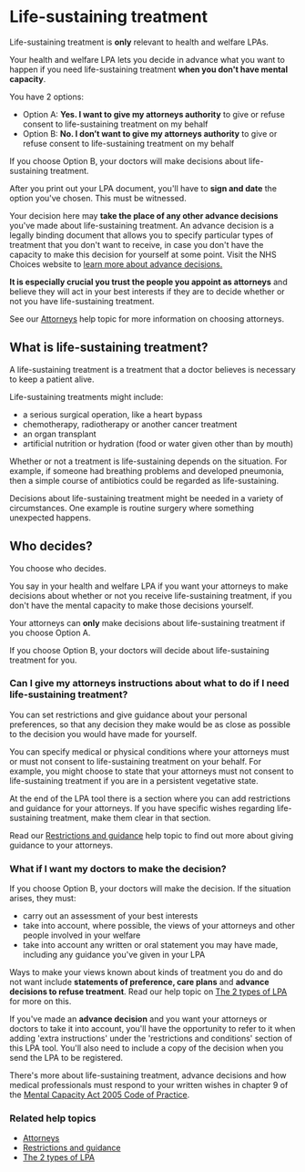 # Life-sustaining treatment

Life-sustaining treatment is **only** relevant to health and welfare LPAs.

Your health and welfare LPA lets you decide in advance what you want to happen if you need life-sustaining treatment **when you don't have mental capacity**.

You have 2 options:

* Option A: **Yes. I want to give my attorneys authority** to give or refuse consent to life-sustaining treatment on my behalf
* Option B: **No. I don’t want to give my attorneys authority** to give or refuse consent to life-sustaining treatment on my behalf

If you choose Option B, your doctors will make decisions about life-sustaining treatment.

After you print out your LPA document, you'll have to **sign and date** the option you've chosen. This must be witnessed.

Your decision here may **take the place of any other advance decisions** you've made about life-sustaining treatment. An advance decision is a legally binding document that allows you to specify particular types of treatment that you don't want to receive, in case you don't have the capacity to make this decision for yourself at some point. Visit the NHS Choices website to <a href="http://www.nhs.uk/Planners/end-of-life-care/Pages/advance-decision-to-refuse-treatment.aspx" rel="external" target="_blank">learn more about advance decisions.</a>

**It is especially crucial you trust the people you appoint as attorneys** and believe they will act in your best interests if they are to decide whether or not you have life-sustaining treatment.

See our [Attorneys](/help/#topic-attorneys) help topic for more information on choosing attorneys.


## What is life-sustaining treatment?

A life-sustaining treatment is a treatment that a doctor believes is necessary to keep a patient alive.

Life-sustaining treatments might include:

* a serious surgical operation, like a heart bypass
* chemotherapy, radiotherapy or another cancer treatment
* an organ transplant
* artificial nutrition or hydration (food or water given other than by mouth)

Whether or not a treatment is life-sustaining depends on the situation. For example, if someone had breathing problems and developed pneumonia, then a simple course of antibiotics could be regarded as life-sustaining.

Decisions about life-sustaining treatment might be needed in a variety of circumstances. One example is routine surgery where something unexpected happens.

## Who decides?

You choose who decides.

You say in your health and welfare LPA if you want your attorneys to make decisions about whether or not you receive life-sustaining treatment, if you don't have the mental capacity to make those decisions yourself.

Your attorneys can **only** make decisions about life-sustaining treatment if you choose Option A.

If you choose Option B, your doctors will decide about life-sustaining treatment for you.

### Can I give my attorneys instructions about what to do if I need life-sustaining treatment?

You can set restrictions and give guidance about your personal preferences, so that any decision they make would be as close as possible to the decision you would have made for yourself.

You can specify medical or physical conditions where your attorneys must or must not consent to life-sustaining treatment on your behalf. For example, you might choose to state that your attorneys must not consent to life-sustaining treatment if you are in a persistent vegetative state.

At the end of the LPA tool there is a section where you can add restrictions and guidance for your attorneys. If you have specific wishes regarding life-sustaining treatment, make them clear in that section.

Read our [Restrictions and guidance](/help/#topic-restrictions-and-guidance) help topic to find out more about giving guidance to your attorneys.



### What if I want my doctors to make the decision?

If you choose Option B, your doctors will make the decision. If the situation arises, they must:

* carry out an assessment of your best interests
* take into account, where possible, the views of your attorneys and other people involved in your welfare
* take into account any written or oral statement you may have made, including any guidance you've given in your LPA

Ways to make your views known about kinds of treatment you do and do not want include **statements of preference, care plans** and **advance decisions to refuse treatment**. Read our help topic on [The 2 types of LPA](/help/#topic-the-2-types-of-lpa) for more on this.

If you've made an **advance decision** and you want your attorneys or doctors to take it into account, you'll have the opportunity to refer to it when adding 'extra instructions' under the 'restrictions and conditions' section of this LPA tool. You'll also need to include a copy of the decision when you send the LPA to be registered.

There's more about life-sustaining treatment, advance decisions and how medical professionals must respond to your written wishes in chapter 9 of the <a href="http://www.justice.gov.uk/protecting-the-vulnerable/mental-capacity-act" rel="external" target="_blank">Mental Capacity Act 2005 Code of Practice</a>.


### Related help topics
* [Attorneys](/help/#topic-attorneys)
* [Restrictions and guidance](/help/#topic-restrictions-and-guidance)
* [The 2 types of LPA](/help/#topic-the-2-types-of-lpa)
